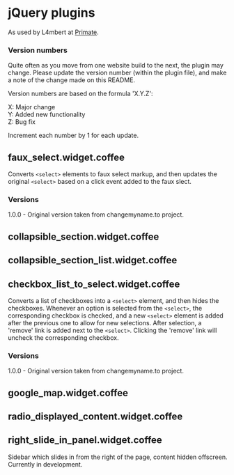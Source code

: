 # jQuery plugins

As used by L4mbert at [Primate](http://primate.co.uk).

### Version numbers

Quite often as you move from one website build to the next, the plugin may change.  Please update the version number (within the plugin file), and make a note of the change made on this README.

Version numbers are based on the formula 'X.Y.Z':

X: Major change<br/>
Y: Added new functionality<br/>
Z: Bug fix

Increment each number by 1 for each update.

## faux_select.widget.coffee

Converts `<select>` elements to faux select markup, and then updates the original `<select>` based on a click event added to the faux slect.

### Versions

1.0.0 - Original version taken from changemyname.to project.

## collapsible_section.widget.coffee

## collapsible_section_list.widget.coffee

## checkbox_list_to_select.widget.coffee

Converts a list of checkboxes into a `<select>` element, and then hides the checkboxes.  Whenever an option is selected from the `<select>`, the corresponding checkbox is checked, and a new `<select>` element is added after the previous one to allow for new selections.  After selection, a 'remove' link is added next to the `<select>`.  Clicking the 'remove' link will uncheck the corresponding checkbox.

### Versions

1.0.0 - Original version taken from changemyname.to project.

## google_map.widget.coffee

## radio_displayed_content.widget.coffee

## right_slide_in_panel.widget.coffee

Sidebar which slides in from the right of the page, content hidden offscreen.  Currently in development.